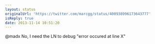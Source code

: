 ```yaml
---
layout: status
originalUrl: 'https://twitter.com/marcgg/status/400938996173643777'
isReply: true
date: 2013-11-14 10:51:20
---
```


@madx No, I need the LN to debug "error occured at line X"

